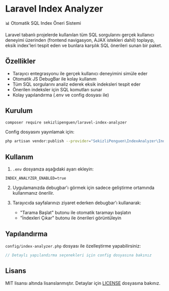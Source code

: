 # Laravel Index Analyzer

📊 Otomatik SQL Index Öneri Sistemi

Laravel tabanlı projelerde kullanılan tüm SQL sorgularını gerçek kullanıcı deneyimi üzerinden (frontend navigasyon, AJAX istekleri dahil) toplayıp, eksik index'leri tespit eden ve bunlara karşılık SQL önerileri sunan bir paket.

## Özellikler

- Tarayıcı entegrasyonu ile gerçek kullanıcı deneyimini simüle eder
- Otomatik JS DebugBar ile kolay kullanım
- Tüm SQL sorgularını analiz ederek eksik indeksleri tespit eder
- Önerilen indeksler için SQL komutları sunar
- Kolay yapılandırma (.env ve config dosyası ile)

## Kurulum

```bash
composer require sekizlipenguen/laravel-index-analyzer
```

Config dosyasını yayınlamak için:

```bash
php artisan vendor:publish --provider="SekizliPenguen\IndexAnalyzer\IndexAnalyzerServiceProvider"
```

## Kullanım

1. `.env` dosyanıza aşağıdaki ayarı ekleyin:

```
INDEX_ANALYZER_ENABLED=true
```

2. Uygulamanızda debugbar'ı görmek için sadece geliştirme ortamında kullanmanız önerilir.

3. Tarayıcıda sayfalarınızı ziyaret ederken debugbar'ı kullanarak:
   - "Tarama Başlat" butonu ile otomatik taramayı başlatın
   - "İndexleri Çıkar" butonu ile önerileri görüntüleyin

## Yapılandırma

`config/index-analyzer.php` dosyası ile özelleştirme yapabilirsiniz:

```php
// Detaylı yapılandırma seçenekleri için config dosyasına bakınız
```

## Lisans

MIT lisansı altında lisanslanmıştır. Detaylar için [LICENSE](LICENSE) dosyasına bakınız.
